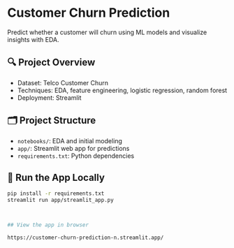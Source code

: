 # Customer Churn Prediction

Predict whether a customer will churn using ML models and visualize insights with EDA.

## 🔍 Project Overview

- Dataset: Telco Customer Churn
- Techniques: EDA, feature engineering, logistic regression, random forest
- Deployment: Streamlit

## 🗂️ Project Structure

- `notebooks/`: EDA and initial modeling
- `app/`: Streamlit web app for predictions
- `requirements.txt`: Python dependencies

## 🚀 Run the App Locally

```bash
pip install -r requirements.txt
streamlit run app/streamlit_app.py



## View the app in browser

https://customer-churn-prediction-n.streamlit.app/
